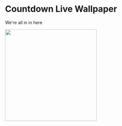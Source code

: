 # Countdown Live Wallpaper

We're all in in here

<img src="https://dl2.pushbulletusercontent.com/G61Lr4yFgo32YeTLUKWKGnv9hiFJV2Zg/Screenshot_20170902-224514.png" width="300"/>
